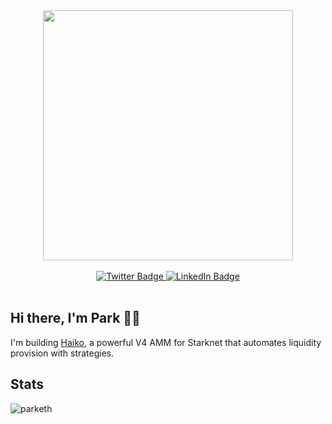 <div id="header" align="center">
  <img src="https://github.com/abhisheknaiidu/abhisheknaiidu/blob/master/code.gif" width="400"/>
  <br><br>
  <div id="badges">
   <a href="https://twitter.com/park_eth">
    <img src="https://img.shields.io/badge/Twitter-9cf?style=for-the-badge&logo=twitter&logoColor=black" alt="Twitter Badge"/>
  </a>
  <a href="https://www.linkedin.com/in/park-yeung/">
    <img src="https://img.shields.io/badge/LinkedIn-blue?style=for-the-badge&logo=linkedin&logoColor=white" alt="LinkedIn Badge"/>
  </a>
</div>
</div>

<br>

## Hi there, I'm Park 👋🏽

I'm building [Haiko](https://github.com/haiko-xyz), a powerful V4 AMM for Starknet that automates liquidity provision with strategies. 

## Stats

<div>
  <img src="https://github-readme-stats.vercel.app/api/top-langs/?username=parketh&theme=gotham&layout=compact" alt="parketh" />
</div>
